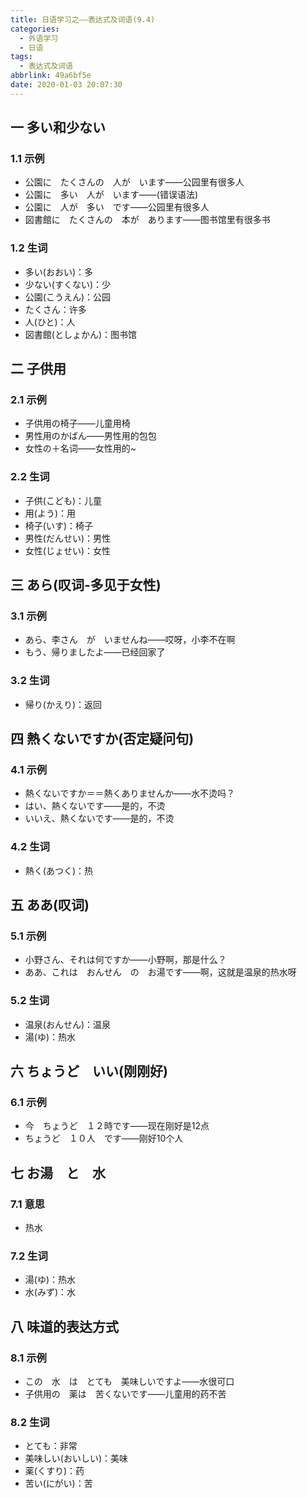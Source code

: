 ```yaml
---
title: 日语学习之——表达式及词语(9.4)
categories:
  - 外语学习
  - 日语
tags:
  - 表达式及词语
abbrlink: 49a6bf5e
date: 2020-01-03 20:07:30
---
```

## 一 多い和少ない

### 1.1 示例

* 公園に　たくさんの　人が　います——公园里有很多人
* 公園に　多い　人が　います——(错误语法)
* 公園に　人が　多い　です——公园里有很多人
* 図書館に　たくさんの　本が　あります——图书馆里有很多书

<!--more-->

### 1.2 生词

* 多い(おおい)：多
* 少ない(すくない)：少
* 公園(こうえん)：公园
* たくさん：许多
* 人(ひと)：人
* 図書館(としょかん)：图书馆

## 二 子供用

### 2.1 示例

* 子供用の椅子——儿童用椅
* 男性用のかばん——男性用的包包
* 女性の＋名词——女性用的~

### 2.2 生词

* 子供(こども)：儿童
* 用(よう)：用
* 椅子(いす)：椅子
* 男性(だんせい)：男性
* 女性(じょせい)：女性

## 三 あら(叹词-多见于女性)

### 3.1 示例

* あら、李さん　が　いませんね——哎呀，小李不在啊
* もう、帰りましたよ——已经回家了

### 3.2 生词

* 帰り(かえり)：返回

## 四 熱くないですか(否定疑问句)

### 4.1 示例

* 熱くないですか＝＝熱くありませんか——水不烫吗？
* はい、熱くないです——是的，不烫
* いいえ、熱くないです——是的，不烫

### 4.2 生词

* 熱く(あつく)：热

## 五 ああ(叹词)

### 5.1 示例

* 小野さん、それは何ですか——小野啊，那是什么？
* ああ、これは　おんせん　の　お湯です——啊，这就是温泉的热水呀

### 5.2 生词

* 温泉(おんせん)：温泉
* 湯(ゆ)：热水

## 六 ちょうど　いい(刚刚好)

### 6.1 示例

* 今　ちょうど　１２時です——现在刚好是12点
* ちょうど　１０人　です——刚好10个人

## 七  お湯　と　水

### 7.1 意思

* 热水

### 7.2 生词

* 湯(ゆ)：热水
* 水(みず)：水

## 八 味道的表达方式

### 8.1 示例

* この　水　は　とても　美味しいですよ——水很可口
* 子供用の　薬は　苦くないです——儿童用的药不苦

### 8.2 生词

* とても：非常
* 美味しい(おいしい)：美味
* 薬(くすり)：药
* 苦い(にがい)：苦